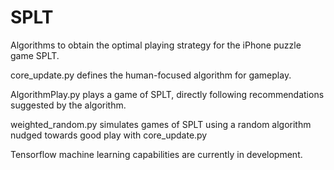 # SPLT
Algorithms to obtain the optimal playing strategy for the iPhone puzzle game SPLT.

core_update.py defines the human-focused algorithm for gameplay.

AlgorithmPlay.py plays a game of SPLT, directly following recommendations suggested by the algorithm.

weighted_random.py simulates games of SPLT using a random algorithm nudged towards good play with core_update.py

Tensorflow machine learning capabilities are currently in development.
